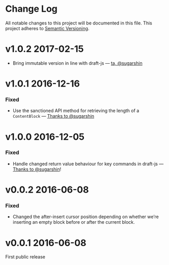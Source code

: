 # Change Log

All notable changes to this project will be documented in this file.
This project adheres to [Semantic Versioning](http://semver.org/).

# v1.0.2 2017-02-15

* Bring immutable version in line with draft-js — [ta, @sugarshin](https://github.com/icelab/draft-js-block-breakout-plugin/pull/6)

# v1.0.1 2016-12-16

### Fixed

* Use the sanctioned API method for retrieving the length of a `ContentBlock` — [Thanks to @sugarshin](https://github.com/icelab/draft-js-block-breakout-plugin/pull/5)

# v1.0.0 2016-12-05

### Fixed

* Handle changed return value behaviour for key commands in draft-js — [Thanks to @sugarshin](https://github.com/icelab/draft-js-block-breakout-plugin/pull/4)!

# v0.0.2 2016-06-08

### Fixed

* Changed the after-insert cursor position depending on whether we’re inserting an empty block before or after the current block.

# v0.0.1 2016-06-08

First public release
